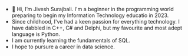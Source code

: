 - 👋 Hi, I’m Jivesh Surajbali. I'm a beginner in the programming world preparing to begin my Information Technology educatio in 2023.
- Since childhood, I've had a keen passion for everything technology. I have dabbled in C++, C# and Delphi, but my favourite and most adept language is Python. 
- I am currently learning the fundamentals of SQL. 
- I hope to pursure a career in data science.

<!---
jiveshsurajbali/jiveshsurajbali is a ✨ special ✨ repository because its `README.md` (this file) appears on your GitHub profile.
You can click the Preview link to take a look at your changes.
--->
